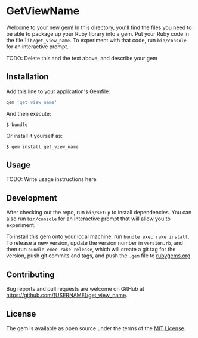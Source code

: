 # GetViewName

Welcome to your new gem! In this directory, you'll find the files you need to be able to package up your Ruby library into a gem. Put your Ruby code in the file `lib/get_view_name`. To experiment with that code, run `bin/console` for an interactive prompt.

TODO: Delete this and the text above, and describe your gem

## Installation

Add this line to your application's Gemfile:

```ruby
gem 'get_view_name'
```

And then execute:

    $ bundle

Or install it yourself as:

    $ gem install get_view_name

## Usage

TODO: Write usage instructions here

## Development

After checking out the repo, run `bin/setup` to install dependencies. You can also run `bin/console` for an interactive prompt that will allow you to experiment.

To install this gem onto your local machine, run `bundle exec rake install`. To release a new version, update the version number in `version.rb`, and then run `bundle exec rake release`, which will create a git tag for the version, push git commits and tags, and push the `.gem` file to [rubygems.org](https://rubygems.org).

## Contributing

Bug reports and pull requests are welcome on GitHub at https://github.com/[USERNAME]/get_view_name.

## License

The gem is available as open source under the terms of the [MIT License](https://opensource.org/licenses/MIT).
